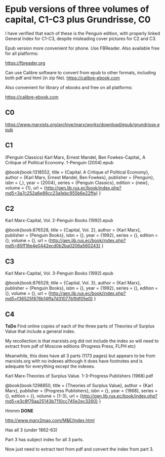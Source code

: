 # Epub versions of three volumes of capital, C1-C3 plus Grundrisse, C0

I have verified that each of these is the Penguin edition, with properly linked General Index for C1-C3, despite misleading cover pictures for C2 and C3.

Epub version more convenient for phone. Use FBReader. Also available free for all platforms:

https://fbreader.org

Can use Calibre software to convert from epub to other formats, including both pdf and html (in zip file).
https://calibre-ebook.com

Also convenient for library of ebooks and free on all platforms:

https://calibre-ebook.com

## C0 

https://www.marxists.org/archive/marx/works/download/epub/grundrisse.epub

## C1 

(Penguin Classics) Karl Marx, Ernest Mandel, Ben Fowkes-Capital_ A Critique of Political Economy. 1-Penguin (2004).epub

@book{book:1318552,
   title =     {Capital: A Critique of Political Economy},
   author =    {Karl Marx, Ernest Mandel, Ben Fowkes},
   publisher = {Penguin},
   isbn =      {,},
   year =      {2004},
   series =    {Penguin Classics},
   edition =   {new},
   volume =    {1},
   url =       {http://gen.lib.rus.ec/book/index.php?md5=3a7c252a6e89cc23a1ebc955b6e22ffa}
}

## C2

Karl Marx-Capital, Vol. 2-Penguin Books (1992).epub

@book{book:876528,
   title =     {Capital, Vol. 2},
   author =    {Karl Marx},
   publisher = {Penguin Books},
   isbn =      {},
   year =      {1992},
   series =    {},
   edition =   {},
   volume =    {},
   url =       {http://gen.lib.rus.ec/book/index.php?md5=85ff16e4e0442ecd0b2ba0206a560243}
}

## C3

Karl Marx-Capital, Vol. 3-Penguin Books (1992).epub

@book{book:876529,
   title =     {Capital, Vol. 3},
   author =    {Karl Marx},
   publisher = {Penguin Books},
   isbn =      {},
   year =      {1992},
   series =    {},
   edition =   {},
   volume =    {},
   url =       {http://gen.lib.rus.ec/book/index.php?md5=f36525f876b14ffa7d31077b1fdf05e0}
}

## C4

**ToDo** Find online copies of each of the three parts of Theories of Surplus Value that include a general index.

My recollection is that marxists.org did not include the index so will need to extract from pdf of Moscow editions (Progress Press, FLPH etc)

Meanwhile, this does have all 3 parts (1173 pages) but appears to be from marxists.org with no indexes although it does have footnotes and is adequate for everything except the indexes.

Karl Marx-Theories of Surplus Value. 1-3-Progress Publishers (1968).pdf

@book{book:1298850,
   title =     {Theories of Surplus Value},
   author =    {Karl Marx},
   publisher = {Progress Publishers},
   isbn =      {},
   year =      {1968},
   series =    {},
   edition =   {},
   volume =    {1-3},
   url =       {http://gen.lib.rus.ec/book/index.php?md5=e3c8f76aa25143b7110cc745e2ec3260}
}

Hmmm **DONE**

http://www.marx2mao.com/M&E/Index.html

Has all 3 (under 1862-63)

Part 3 has subject index for all 3 parts.

Now just need to extract text from pdf and convert the index from part 3.
